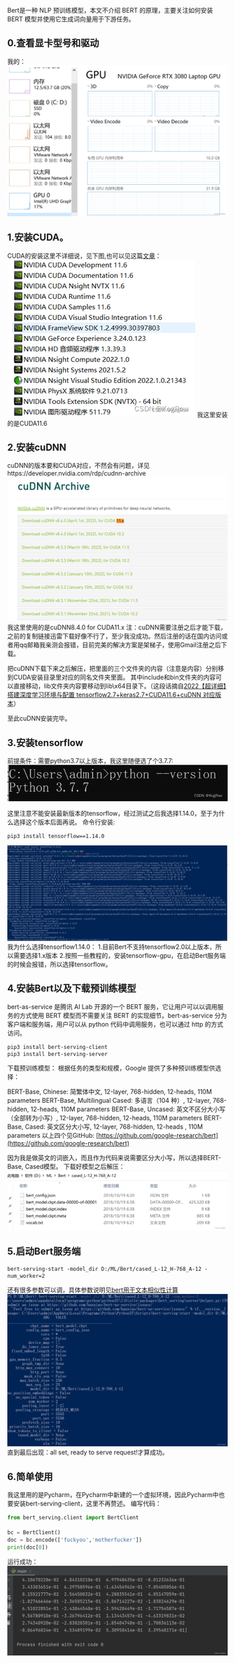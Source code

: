 Bert是一种 NLP 预训练模型，本文不介绍 BERT 的原理，主要关注如何安装 BERT 模型并使用它生成词向量用于下游任务。
## 0.查看显卡型号和驱动
我的：![在这里插入图片描述](../image/00a13c819a521571c00092d22e1c7d26.png)

## 1.安装CUDA。
CUDA的安装这里不详细说，见下图,也可以见这篇[文章](https://blog.csdn.net/shuaicenglou3032/article/details/122998560?spm=1001.2014.3001.5502)：
![在这里插入图片描述](../image/79b30ed3a8146e7edb2354ebcd1d4453.png)
我这里安装的是CUDA11.6
## 2.安装cuDNN
cuDNN的版本要和CUDA对应，不然会有问题，详见https://developer.nvidia.com/rdp/cudnn-archive
![在这里插入图片描述](../image/98057552623914e1e33ee3f4b7b6d769.png)
我这里使用的是cuDNN8.4.0 for CUDA11.x
注：cuDNN需要注册之后才能下载，之前的复制链接迅雷下载好像不行了，至少我没成功。然后注册的话在国内访问或者用qq邮箱我亲测会报错，目前完美的解决方案是架梯子，使用Gmail注册之后下载。

把cuDNN下载下来之后解压，把里面的三个文件夹的内容（注意是内容）分别移到CUDA安装目录里对应的同名文件夹里面。
其中include和bin文件夹的内容可以直接移动，lib文件夹内容要移动到lib\x64目录下。（这段话摘自[2022【超详细】搭建深度学习环境与配置 tensorflow2.7+keras2.7+CUDA11.6+cuDNN 对应版本](https://blog.csdn.net/jiuzixu/article/details/122518914)）

至此cuDNN安装完毕。

## 3.安装tensorflow
前提条件：需要python3.7以上版本，我这里随便选了个3.7.7:
![在这里插入图片描述](../image/d9c19c1f1a53614a122fd8142e3ea80b.png)

这里注意不能安装最新版本的tensorflow，经过测试之后我选择1.14.0，至于为什么选择这个版本后面再说。
命令行安装:

```
pip3 install tensorflow==1.14.0
```
![在这里插入图片描述](../image/d52b658985a6beb7c3d2d2b2699745f0.png)
我为什么选择tensorflow1.14.0：
1.目前Bert不支持tensorflow2.0以上版本，所以需要选择1.x版本
2.按照一些教程的，安装tensorflow-gpu，在启动Bert服务端的时候会报错，所以选择tensorflow。
## 4.安装Bert以及下载预训练模型
bert-as-service 是腾讯 AI Lab 开源的一个 BERT 服务，它让用户可以以调用服务的方式使用 BERT 模型而不需要关注 BERT 的实现细节。bert-as-service 分为客户端和服务端，用户可以从 python 代码中调用服务，也可以通过 http 的方式访问。
```
pip3 install bert-serving-client
pip3 install bert-serving-server
```
下载预训练模型：
根据任务的类型和规模，Google 提供了多种预训练模型供选择：

BERT-Base, Chinese: 简繁体中文, 12-layer, 768-hidden, 12-heads, 110M parameters
BERT-Base, Multilingual Cased: 多语言（104 种）, 12-layer, 768-hidden, 12-heads, 110M parameters
BERT-Base, Uncased: 英文不区分大小写（全部转为小写）, 12-layer, 768-hidden, 12-heads, 110M parameters
BERT-Base, Cased: 英文区分大小写, 12-layer, 768-hidden, 12-heads , 110M parameters
以上四个见GitHub:
[https://github.com/google-research/bert](https://github.com/google-research/bert)

因为我是做英文的词嵌入，而且作为代码来说需要区分大小写，所以选择BERT-Base, Cased模型。
下载好模型之后解压：
![在这里插入图片描述](../image/12396de9670987b90d45acdcd88e794c.png)
## 5.启动Bert服务端

```
bert-serving-start -model_dir D:/ML/Bert/cased_L-12_H-768_A-12 -num_worker=2
```
还有很多参数可以调，具体参数说明见[bert用于文本相似性计算](https://www.jianshu.com/p/69d5f0471c66)
![在这里插入图片描述](../image/5602db236acba02f3df258e9c7702cda.png)
直到最后出现：all set, ready to serve request!才算成功。
## 6.简单使用
我这里用的是Pycharm，在Pycharm中新建的一个虚拟环境，因此Pycharm中也要安装bert-serving-client，这里不再赘述。
编写代码：
```python
from bert_serving.client import BertClient

bc = BertClient()
doc = bc.encode(['fuckyou','motherfucker'])
print(doc[0])
```
运行成功：
![在这里插入图片描述](../image/69aa243b78f7f8f0cf9f95f72bb1d5a6.png)
